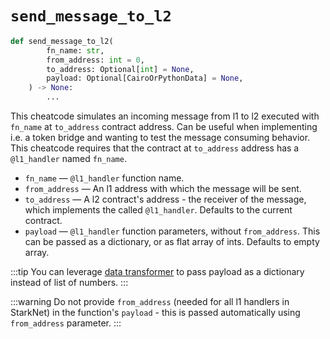 # `send_message_to_l2`

```python
def send_message_to_l2(
        fn_name: str,
        from_address: int = 0,
        to_address: Optional[int] = None,
        payload: Optional[CairoOrPythonData] = None,
    ) -> None:
        ...
```

This cheatcode simulates an incoming message from l1 to l2 executed with `fn_name` at `to_address` contract address.
Can be useful when implementing i.e. a token bridge and wanting to test the message consuming behavior.
This cheatcode requires that the contract at `to_address` address has a `@l1_handler` named `fn_name`.

- `fn_name` — `@l1_handler` function name. 
- `from_address` — An l1 address with which the message will be sent.
- `to_address` — A l2 contract's address - the receiver of the message, which implements the called `@l1_handler`. Defaults to the current contract.
- `payload` — `@l1_handler` function parameters, without `from_address`. This can be passed as a dictionary, or as flat array of ints. Defaults to empty array. 

:::tip
You can leverage [data transformer](README.md#data-transformer) to pass payload as a dictionary instead of list of numbers.
:::

:::warning
Do not provide `from_address` (needed for all l1 handlers in StarkNet) in the function's `payload` - this is passed automatically using `from_address` parameter. 
:::